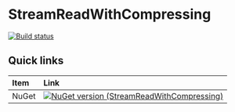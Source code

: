 # StreamReadWithCompressing

[![Build status](https://ci.appveyor.com/api/projects/status/j5bpyp9ivy7ax5gq?svg=true)](https://ci.appveyor.com/project/PajoCz/streamreadwithcompressing)

## Quick links

|Item                  |Link                                                                                  |
|:---------------------|:-------------------------------------------------------------------------------------|
|NuGet                 |  [![NuGet version (StreamReadWithCompressing)](https://img.shields.io/nuget/v/StreamReadWithCompressing.svg?style=flat-square)](https://www.nuget.org/packages/StreamReadWithCompressing/)

